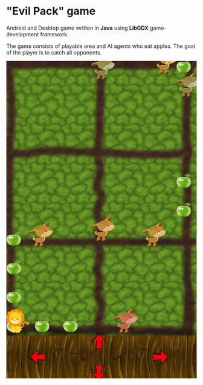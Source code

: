 # "Evil Pack" game

Android and Desktop game written in <b>Java</b> using <b>LibGDX</b> game-development framework.

The game consists of playable area and AI agents who eat apples. 
The goal of the player is to catch all opponents.


![alt text](https://github.com/Tsvetelinna/Evil-Pack-Game/blob/master/evil-pack-game.jpg?raw=true)
